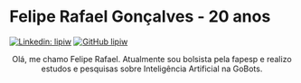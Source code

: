 # Felipe Rafael Gonçalves - 20 anos
[![Linkedin: lipiw](https://img.shields.io/badge/-lipiw-blue?style=flat-square&logo=Linkedin&logoColor=white&link=https://www.linkedin.com/in/lipiw/)](https://www.linkedin.com/in/lipiw/)
[![GitHub lipiw](https://img.shields.io/github/followers/lipiw?label=follow&style=social)](https://github.com/lipiw)

<p align="center">Olá, me chamo Felipe Rafael. Atualmente sou bolsista pela fapesp e realizo estudos e pesquisas sobre Inteligência Artificial na GoBots.</p>
